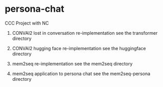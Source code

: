 # persona-chat
CCC Project with NC

1. CONVAI2 lost in conversation re-implementation
see the transformer directory

2. CONVAI2 hugging face re-implementation
see the huggingface directory

3. mem2seq re-implementation
see the mem2seq directory

4. mem2seq application to persona chat
see the mem2seq-persona directory
